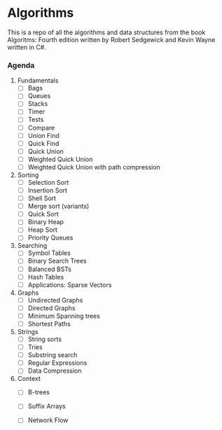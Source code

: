 # Algorithms

This is a repo of all the algorithms and data structures from the book Algoritms: Fourth edition written by Robert Sedgewick and Kevin Wayne written in C#.

### Agenda

1. Fundamentals
   - [ ] Bags
   - [ ] Queues
   - [ ] Stacks
   - [ ] Timer
   - [ ] Tests
   - [ ] Compare
   - [ ] Union Find
   - [ ] Quick Find
   - [ ] Quick Union
   - [ ] Weighted Quick Union
   - [ ] Weighted Quick Union with path compression
2. Sorting
   - [ ] Selection Sort
   - [ ] Insertion Sort
   - [ ] Shell Sort
   - [ ] Merge sort (variants)
   - [ ] Quick Sort
   - [ ] Binary Heap
   - [ ] Heap Sort
   - [ ] Priority Queues
3. Searching
   - [ ] Symbol Tables
   - [ ] Binary Search Trees
   - [ ] Balanced BSTs
   - [ ] Hash Tables
   - [ ] Applications: Sparse Vectors
4. Graphs
   - [ ] Undirected Graphs
   - [ ] Directed Graphs
   - [ ] Minimum Spanning trees
   - [ ] Shortest Paths
5. Strings
   - [ ] String sorts
   - [ ] Tries
   - [ ] Substring search
   - [ ] Regular Expressions
   - [ ] Data Compression
6. Context
   - [ ] B-trees
   - [ ] Suffix Arrays
   - [ ] Network Flow
   
